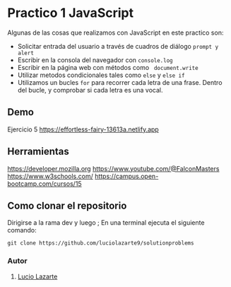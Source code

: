 # Practico 1 JavaScript

Algunas de las cosas que realizamos con JavaScript en este practico son:

- Solicitar entrada del usuario a través de cuadros de diálogo ` prompt y alert `
- Escribir en la consola del navegador con ` console.log `
- Escribir en la página web con métodos como ` document.write`
- Utilizar metodos condicionales tales como ` else ` y ` else if `
- Utilizamos un bucles ` for ` para recorrer cada letra de una frase. Dentro del bucle, y comprobar si cada letra es una vocal.

## Demo 
Ejercicio 5
https://effortless-fairy-13613a.netlify.app

## Herramientas 
https://developer.mozilla.org
https://www.youtube.com/@FalconMasters
https://www.w3schools.com/
https://campus.open-bootcamp.com/cursos/15
## Como clonar el repositorio
Dirigirse a la rama dev y luego ; 
En una terminal ejecuta el siguiente comando:

```
git clone https://github.com/luciolazarte9/solutionproblems
```

### Autor

1. [Lucio Lazarte](https://luciolazarte.netlify.app/)
